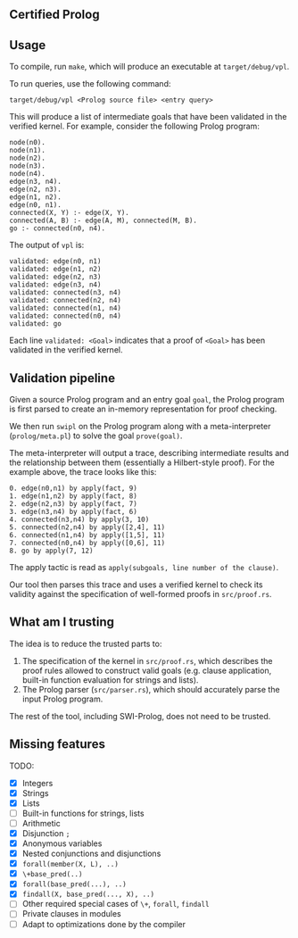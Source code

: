 Certified Prolog
---

## Usage

To compile, run `make`, which will produce an executable at `target/debug/vpl`.

To run queries, use the following command:
```
target/debug/vpl <Prolog source file> <entry query>
```

This will produce a list of intermediate goals that have been validated in the verified kernel.
For example, consider the following Prolog program:
```
node(n0).
node(n1).
node(n2).
node(n3).
node(n4).
edge(n3, n4).
edge(n2, n3).
edge(n1, n2).
edge(n0, n1).
connected(X, Y) :- edge(X, Y).
connected(A, B) :- edge(A, M), connected(M, B).
go :- connected(n0, n4).
```

The output of `vpl` is:
```
validated: edge(n0, n1)
validated: edge(n1, n2)
validated: edge(n2, n3)
validated: edge(n3, n4)
validated: connected(n3, n4)
validated: connected(n2, n4)
validated: connected(n1, n4)
validated: connected(n0, n4)
validated: go
```
Each line `validated: <Goal>` indicates that a proof of `<Goal>` has been validated in the verified kernel.

## Validation pipeline

Given a source Prolog program and an entry goal `goal`, the Prolog program is first parsed to create an in-memory representation for proof checking.

We then run `swipl` on the Prolog program along with a meta-interpreter (`prolog/meta.pl`) to solve the goal `prove(goal)`.

The meta-interpreter will output a trace, describing intermediate results and the relationship between them (essentially a Hilbert-style proof).
For the example above, the trace looks like this:
```
0. edge(n0,n1) by apply(fact, 9)
1. edge(n1,n2) by apply(fact, 8)
2. edge(n2,n3) by apply(fact, 7)
3. edge(n3,n4) by apply(fact, 6)
4. connected(n3,n4) by apply(3, 10)
5. connected(n2,n4) by apply([2,4], 11)
6. connected(n1,n4) by apply([1,5], 11)
7. connected(n0,n4) by apply([0,6], 11)
8. go by apply(7, 12)
```
The apply tactic is read as `apply(subgoals, line number of the clause)`.

Our tool then parses this trace and uses a verified kernel to check its validity against the specification of well-formed proofs in `src/proof.rs`.

## What am I trusting

The idea is to reduce the trusted parts to:
1. The specification of the kernel in `src/proof.rs`,
which describes the proof rules allowed to construct valid goals (e.g. clause application, built-in function evaluation for strings and lists).
2. The Prolog parser (`src/parser.rs`), which should accurately parse the input Prolog program.

The rest of the tool, including SWI-Prolog, does not need to be trusted.

## Missing features

TODO:

- [x] Integers
- [x] Strings
- [x] Lists
- [ ] Built-in functions for strings, lists
- [ ] Arithmetic
- [x] Disjunction `;`
- [x] Anonymous variables
- [x] Nested conjunctions and disjunctions
- [x] `forall(member(X, L), ..)`
- [x] `\+base_pred(..)`
- [x] `forall(base_pred(...), ..)`
- [x] `findall(X, base_pred(..., X), ..)`
- [ ] Other required special cases of `\+`, `forall`, `findall`
- [ ] Private clauses in modules
- [ ] Adapt to optimizations done by the compiler
